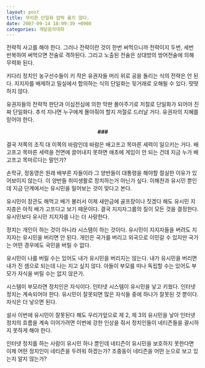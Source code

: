 ```yaml
---
layout: post
title: 무리한 단일화 압박 옳지 않다.
date: 2007-09-14 18:09:39 +0900
categories: 깨달음의대화
---
```

전략적 사고를 해야 한다. 그러나 전략이란 것이 한번 써먹으니까 전략이지 두번, 세번 반복하여 써먹으면 전술로 격하된다. 그리고 노출된 전술은 상대방의 방어전술에 의해 무력화 된다. 

키다리 정치인 농구선수들이 키 작은 유권자들 머리 위로 공을 돌리는 식의 전략은 안 된다. 지지자를 배제하고 밀실에서 합의하는 식의 단일화는 뒷거래로 오해될 수 있다. 떳떳하지 않다. 

유권자들의 전략적 판단과 이심전심에 의한 막판 몰아주기로 저절로 단일화가 되어야 진짜 단일화다. 추석 지나면 누구에게 몰아줘야 할지 저절로 드러날 거다. 유권자의 지혜를 믿어야 한다. 

<p align="center">
  <b>###</b>
</p>

결국 저쪽의 조직 대 이쪽의 바람인데 바람은 배고프고 목마른 세력이 일으키는 거다. 배고프고 목마른 세력을 전면에 끌어내지 못하면 애초에 게임이 안 되는 건데 지금 누가 배고프고 목마르다는 말인가?

손학규, 정동영은 원래 배부른 자들이라 그 양반들이 대통령을 해야할 절실한 이유가 있어보이지 않는다. 이 양반들 취미생활로 정치하는거 아닌가 싶다. 이해찬과 유시민 뿐인데 지금 단계에서는 유시민을 밀어보는 것이 맞다고 본다. 

유시민이 장관도 해먹고 배가 불러서 이제 새만금에 골프장이나 짓겠다 해도 유시민 지지층은 아직 배가 고프다고 보기 때문이다. 결국 지지자그룹의 질이 모든 것을 결정한다. 유시민보다 유시민 지지자를 나는 더 사랑한다. 

정치는 개인이 하는 것이 아니라 시스템이 하는 것이다. 유시민이 지지자들을 버려도 지지자는 유시민을 버리면 안 된다. 개인은 국가를 버리고 외국으로 이민갈 수 있지만 국가는 어떤 경우에도 국민을 버릴 수 없다. 

유시민이 나를 버릴 수는 있어도 내가 유시민을 버리지는 않는다. 내가 유시민을 버리면 내가 진 셈으로 되는데 나는 지고 싶지 않다. 아들이 부모를 떠나 독립할 수는 있어도 부모가 자식을 버릴 수는 없지 않은가. 

시스템이 부모라면 정치인은 자식이다. 인터넷 시스템이 유시민을 낳고 키웠다. 인터넷 정치는 계속되어야 한다. 유시민이 잘못되면 많은 자식들 중에 하나가 잘못된 것 뿐이다. 자식은 더 낳으면 된다.

설사 이번에 유시민이 잘못된다 해도 우리가앞으로 제 2, 제 3의 유시민을 낳아 인터넷 정치의 흐름을 계속 이어가려면 이번에 강한 인상을 줘서 정치인들이 네티즌들을 괄시하지 못하게 해야 한다. 

인터넷 정치를 하는 사람이 유시민 하나 뿐인데 네티즌이 유시민을 보호하지 못한다면 이제 어떤 정치인이 네티즌을 두려워 하겠는가? 조중동이 네티즌을 어떤 눈으로 보고 있는지 알지 않는가?